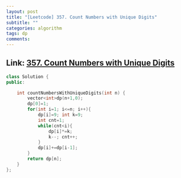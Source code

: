 ```yaml
---
layout: post
title: "[Leetcode] 357. Count Numbers with Unique Digits"
subtitle: ""
categories: algorithm
tags: dp
comments:
---
```


## Link: [357. Count Numbers with Unique Digits](https://leetcode.com/problems/count-numbers-with-unique-digits/)

```cpp
class Solution {
public:

    int countNumbersWithUniqueDigits(int n) {
        vector<int>dp(n+1,0);
        dp[0]=1;
        for(int i=1; i<=n; i++){
            dp[i]=9; int k=9;
            int cnt=1;
            while(cnt<i){
                dp[i]*=k;
                k--; cnt++;
            }
            dp[i]+=dp[i-1];
        }
        return dp[n];
    }
};
```
